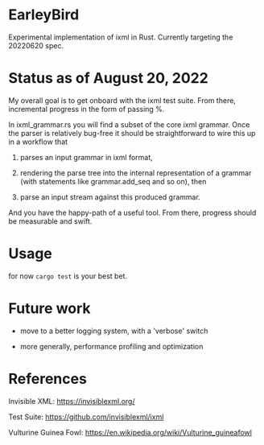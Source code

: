 # EarleyBird
Experimental implementation of ixml in Rust. Currently targeting the 20220620 spec.

# Status as of August 20, 2022

My overall goal is to get onboard with the ixml test suite. From there, incremental progress in the form of passing %.

In ixml_grammar.rs you will find a subset of the core ixml grammar. Once the parser is relatively bug-free it should be straightforward to wire this up in a workflow that

1) parses an input grammar in ixml format,

2) rendering the parse tree into the internal representation of a grammar (with statements like grammar.add_seq and so on), then

3) parse an input stream against this produced grammar.

And you have the happy-path of a useful tool. From there, progress should be measurable and swift.

# Usage

for now `cargo test` is your best bet.

# Future work

* move to a better logging system, with a 'verbose' switch

* more generally, performance profiling and optimization


# References

Invisible XML: https://invisiblexml.org/

Test Suite: https://github.com/invisiblexml/ixml

Vulturine Guinea Fowl: https://en.wikipedia.org/wiki/Vulturine_guineafowl